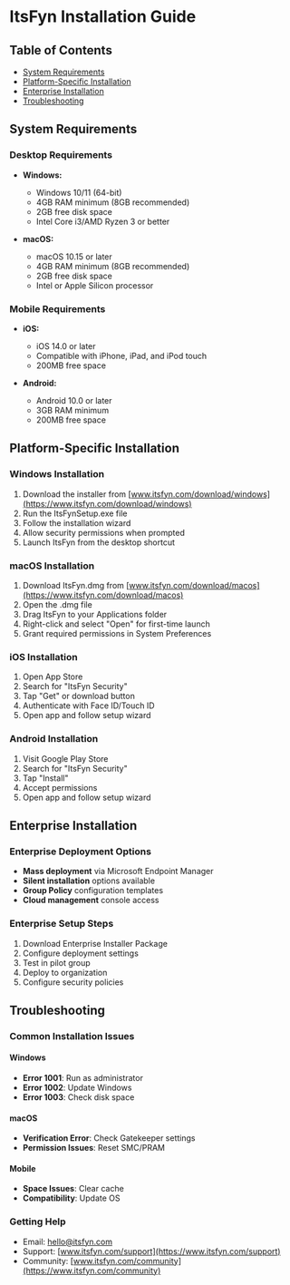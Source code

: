# ItsFyn Installation Guide

## Table of Contents
- [System Requirements](#system-requirements)
- [Platform-Specific Installation](#platform-specific-installation)
- [Enterprise Installation](#enterprise-installation)
- [Troubleshooting](#troubleshooting)

## System Requirements

### Desktop Requirements
- **Windows:**
  - Windows 10/11 (64-bit)
  - 4GB RAM minimum (8GB recommended)
  - 2GB free disk space
  - Intel Core i3/AMD Ryzen 3 or better

- **macOS:**
  - macOS 10.15 or later
  - 4GB RAM minimum (8GB recommended)
  - 2GB free disk space
  - Intel or Apple Silicon processor

### Mobile Requirements
- **iOS:**
  - iOS 14.0 or later
  - Compatible with iPhone, iPad, and iPod touch
  - 200MB free space

- **Android:**
  - Android 10.0 or later
  - 3GB RAM minimum
  - 200MB free space

## Platform-Specific Installation

### Windows Installation
1. Download the installer from [www.itsfyn.com/download/windows](https://www.itsfyn.com/download/windows)
2. Run the ItsFynSetup.exe file
3. Follow the installation wizard
4. Allow security permissions when prompted
5. Launch ItsFyn from the desktop shortcut

### macOS Installation
1. Download ItsFyn.dmg from [www.itsfyn.com/download/macos](https://www.itsfyn.com/download/macos)
2. Open the .dmg file
3. Drag ItsFyn to your Applications folder
4. Right-click and select "Open" for first-time launch
5. Grant required permissions in System Preferences

### iOS Installation
1. Open App Store
2. Search for "ItsFyn Security"
3. Tap "Get" or download button
4. Authenticate with Face ID/Touch ID
5. Open app and follow setup wizard

### Android Installation
1. Visit Google Play Store
2. Search for "ItsFyn Security"
3. Tap "Install"
4. Accept permissions
5. Open app and follow setup wizard

## Enterprise Installation

### Enterprise Deployment Options
- **Mass deployment** via Microsoft Endpoint Manager
- **Silent installation** options available
- **Group Policy** configuration templates
- **Cloud management** console access

### Enterprise Setup Steps
1. Download Enterprise Installer Package
2. Configure deployment settings
3. Test in pilot group
4. Deploy to organization
5. Configure security policies

## Troubleshooting

### Common Installation Issues

#### Windows
- **Error 1001**: Run as administrator
- **Error 1002**: Update Windows
- **Error 1003**: Check disk space

#### macOS
- **Verification Error**: Check Gatekeeper settings
- **Permission Issues**: Reset SMC/PRAM

#### Mobile
- **Space Issues**: Clear cache
- **Compatibility**: Update OS

### Getting Help
- Email: hello@itsfyn.com
- Support: [www.itsfyn.com/support](https://www.itsfyn.com/support)
- Community: [www.itsfyn.com/community](https://www.itsfyn.com/community)
